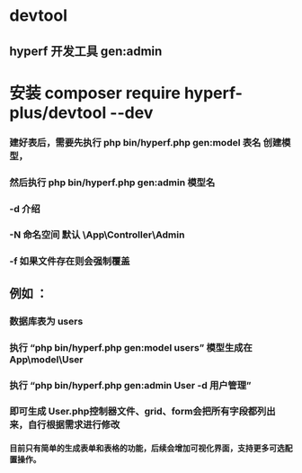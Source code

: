 # devtool
## hyperf 开发工具  gen:admin 

# 安装 composer require hyperf-plus/devtool --dev

### 建好表后，需要先执行 php bin/hyperf.php gen:model 表名 创建模型，
### 然后执行  php bin/hyperf.php gen:admin 模型名 
###          -d 介绍 
###          -N 命名空间 默认 \App\Controller\Admin
###          -f 如果文件存在则会强制覆盖
## 例如 ：
### 数据库表为  users
### 执行 “php bin/hyperf.php gen:model users” 模型生成在 App\model\User
### 执行 “php bin/hyperf.php gen:admin User -d 用户管理” 
### 即可生成 User.php控制器文件、grid、form会把所有字段都列出来，自行根据需求进行修改
#### 目前只有简单的生成表单和表格的功能，后续会增加可视化界面，支持更多可选配置操作。
